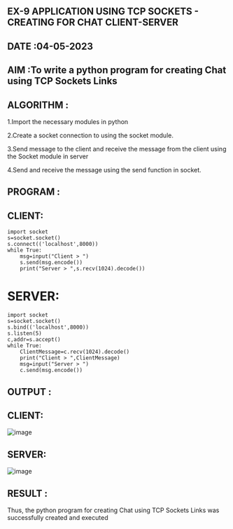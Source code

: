 ## EX-9 APPLICATION USING TCP SOCKETS - CREATING FOR CHAT CLIENT-SERVER

## DATE :04-05-2023

## AIM :To write a python program for creating Chat using TCP Sockets Links


## ALGORITHM :
1.Import the necessary modules in python

2.Create a socket connection to using the socket module.

3.Send message to the client and receive the message from the client using the Socket module in server

4.Send and receive the message using the send function in socket.

## PROGRAM :
## CLIENT:
```
import socket
s=socket.socket()
s.connect(('localhost',8000))
while True:
    msg=input("Client > ")
    s.send(msg.encode())
    print("Server > ",s.recv(1024).decode())
```
# SERVER:
```
import socket
s=socket.socket()
s.bind(('localhost',8000))
s.listen(5)
c,addr=s.accept()
while True:
    ClientMessage=c.recv(1024).decode()
    print("Client > ",ClientMessage)
    msg=input("Server > ")
    c.send(msg.encode())
```

## OUTPUT :
## CLIENT:
![image](https://github.com/NAGINENIROHITH/EX-9/assets/118344049/69321469-bdfd-4a29-8692-c30832e6a8b6)
## SERVER:
![image](https://github.com/NAGINENIROHITH/EX-9/assets/118344049/1dd1a376-adb3-4438-9cba-857f400cf7a5)


## RESULT :
Thus, the python program for creating Chat using TCP Sockets Links was successfully created and executed
